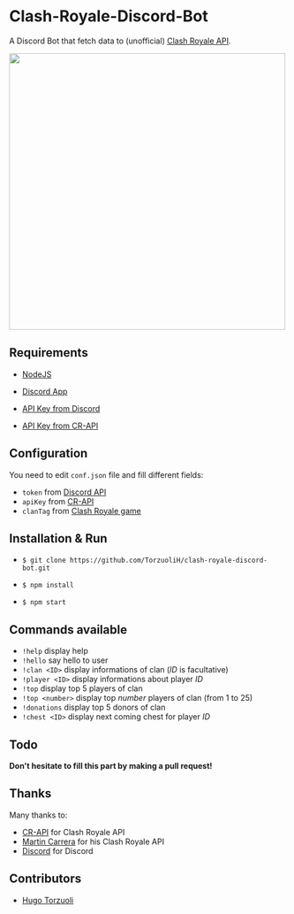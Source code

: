 # Clash-Royale-Discord-Bot

A Discord Bot that fetch data to (unofficial) [Clash Royale API](https://github.com/cr-api/cr-api).

<img src="https://i.imgur.com/0F5Qtc0.png" width="500">

## Requirements

- [NodeJS](https://nodejs.org/en/)

- [Discord App](discord.gg)

- [API Key from Discord](https://discord.js.org)

- [API Key from CR-API](http://docs.cr-api.com)

## Configuration

You need to edit `conf.json` file and fill different fields:

- `token` from [Discord API](https://discord.js.org)
- `apiKey` from [CR-API](http://docs.cr-api.com)
- `clanTag` from [Clash Royale game](https://clashroyale.com)

## Installation & Run

- `$ git clone https://github.com/TorzuoliH/clash-royale-discord-bot.git`

- `$ npm install`

- `$ npm start` 

## Commands available

- `!help` display help
- `!hello` say hello to user
- `!clan <ID>` display informations of clan (_ID_ is facultative)
- `!player <ID>` display informations about player _ID_
- `!top` display top 5 players of clan
- `!top <number>` display top _number_ players of clan (from 1 to 25)
- `!donations` display top 5 donors of clan
- `!chest <ID>` display next coming chest for player _ID_

## Todo

**Don't hesitate to fill this part by making a pull request!**

## Thanks

Many thanks to:

- [CR-API](https://github.com/cr-api/cr-api) for Clash Royale API
- [Martin Carrera](https://github.com/martincarrera/clash-royale-api) for his Clash Royale API
- [Discord](https://discordapp.com/) for Discord

## Contributors

- [Hugo Torzuoli](https://github.com/TorzuoliH/)
